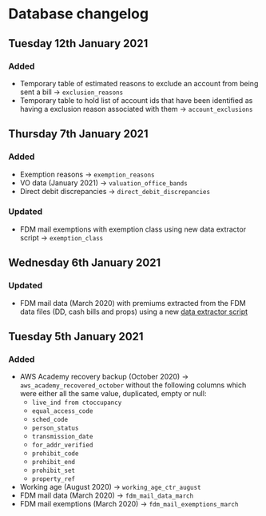 # Database changelog

## Tuesday 12th January 2021

### Added

- Temporary table of estimated reasons to exclude an account from being sent a bill -> `exclusion_reasons`
- Temporary table to hold list of account ids that have been identified as having a exclusion reason associated with them -> `account_exclusions`

## Thursday 7th January 2021

### Added

- Exemption reasons -> `exemption_reasons`
- VO data (January 2021) -> `valuation_office_bands`
- Direct debit discrepancies -> `direct_debit_discrepancies`

### Updated

- FDM mail exemptions with exemption class using new data extractor script -> `exemption_class`

## Wednesday 6th January 2021

### Updated

- FDM mail data (March 2020) with premiums extracted from the FDM data files (DD, cash bills and props) using a new [data extractor script](../data_scripts/fdm_premium_extractor.py)

## Tuesday 5th January 2021

### Added

- AWS Academy recovery backup (October 2020) -> `aws_academy_recovered_october` without the following columns which were either all the same value, duplicated, empty or null:
  - `live_ind from ctoccupancy`
  - `equal_access_code`
  - `sched_code`
  - `person_status`
  - `transmission_date`
  - `for_addr_verified`
  - `prohibit_code`
  - `prohibit_end`
  - `prohibit_set`
  - `property_ref`
- Working age (August 2020) -> `working_age_ctr_august`
- FDM mail data (March 2020) -> `fdm_mail_data_march`
- FDM mail exemptions (March 2020) -> `fdm_mail_exemptions_march`
